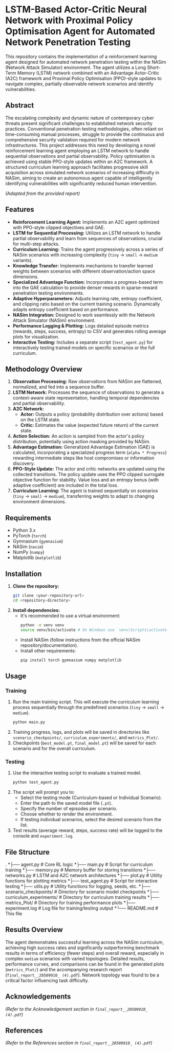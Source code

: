 # LSTM-Based Actor-Critic Neural Network with Proximal Policy Optimisation Agent for Automated Network Penetration Testing

This repository contains the implementation of a reinforcement learning agent designed for automated network penetration testing within the NASim (Network Attack Simulator) environment. The agent utilizes a Long Short-Term Memory (LSTM) network combined with an Advantage Actor-Critic (A2C) framework and Proximal Policy Optimisation (PPO)-style updates to navigate complex, partially observable network scenarios and identify vulnerabilities.

## Abstract

The escalating complexity and dynamic nature of contemporary cyber threats present significant challenges to established network security practices. Conventional penetration testing methodologies, often reliant on time-consuming manual processes, struggle to provide the continuous and comprehensive security validation required for modern network infrastructures. This project addresses this need by developing a novel reinforcement learning agent employing an LSTM network to handle sequential observations and partial observability. Policy optimisation is achieved using stable PPO-style updates within an A2C framework. A structured curriculum learning approach facilitates progressive skill acquisition across simulated network scenarios of increasing difficulty in NASim, aiming to create an autonomous agent capable of intelligently identifying vulnerabilities with significantly reduced human intervention.

*(Adapted from the provided report)*

## Features

* **Reinforcement Learning Agent:** Implements an A2C agent optimized with PPO-style clipped objectives and GAE.
* **LSTM for Sequential Processing:** Utilizes an LSTM network to handle partial observability and learn from sequences of observations, crucial for multi-step attacks.
* **Curriculum Learning:** Trains the agent progressively across a series of NASim scenarios with increasing complexity (`tiny` -> `small` -> `medium` variants).
* **Knowledge Transfer:** Implements mechanisms to transfer learned weights between scenarios with different observation/action space dimensions.
* **Specialized Advantage Function:** Incorporates a progress-based term into the GAE calculation to provide denser rewards in sparse-reward penetration testing environments.
* **Adaptive Hyperparameters:** Adjusts learning rate, entropy coefficient, and clipping ratio based on the current training scenario. Dynamically adapts entropy coefficient based on performance.
* **NASim Integration:** Designed to work seamlessly with the Network Attack Simulator (NASim) environment.
* **Performance Logging & Plotting:** Logs detailed episode metrics (rewards, steps, success, entropy) to CSV and generates rolling average plots for visualization.
* **Interactive Testing:** Includes a separate script (`test_agent.py`) for interactively testing trained models on specific scenarios or the full curriculum.

## Methodology Overview

1.  **Observation Processing:** Raw observations from NASim are flattened, normalized, and fed into a sequence buffer.
2.  **LSTM Network:** Processes the sequence of observations to generate a context-aware state representation, handling temporal dependencies and partial observability.
3.  **A2C Network:**
    * **Actor:** Outputs a policy (probability distribution over actions) based on the LSTM state.
    * **Critic:** Estimates the value (expected future return) of the current state.
4.  **Action Selection:** An action is sampled from the actor's policy distribution, potentially using action masking provided by NASim.
5.  **Advantage Estimation:** Generalized Advantage Estimation (GAE) is calculated, incorporating a specialized progress term (`alpha * Progress`) rewarding intermediate steps like host compromises or information discovery.
6.  **PPO-Style Update:** The actor and critic networks are updated using the collected transitions. The policy update uses the PPO clipped surrogate objective function for stability. Value loss and an entropy bonus (with adaptive coefficient) are included in the total loss.
7.  **Curriculum Learning:** The agent is trained sequentially on scenarios (`tiny` -> `small` -> `medium`), transferring weights to adapt to changing environment dimensions.

## Requirements

* Python 3.x
* PyTorch (`torch`)
* Gymnasium (`gymnasium`)
* NASim (`nasim`)
* NumPy (`numpy`)
* Matplotlib (`matplotlib`)

## Installation

1.  **Clone the repository:**
    ```bash
    git clone <your-repository-url>
    cd <repository-directory>
    ```
2.  **Install dependencies:**
    * It's recommended to use a virtual environment:
        ```bash
        python -m venv venv
        source venv/bin/activate # On Windows use `venv\Scripts\activate`
        ```
    * Install NASim (follow instructions from the official NASim repository/documentation).
    * Install other requirements:
        ```bash
        pip install torch gymnasium numpy matplotlib
        ```

## Usage

### Training

1.  Run the main training script. This will execute the curriculum learning process sequentially through the predefined scenarios (`tiny` -> `small` -> `medium`).
    ```bash
    python main.py
    ```
2.  Training progress, logs, and plots will be saved in directories like `scenario_checkpoints/`, `curriculum_experiments/`, and `metrics_Plot/`.
3.  Checkpoints (`best_model.pt`, `final_model.pt`) will be saved for each scenario and for the overall curriculum.

### Testing

1.  Use the interactive testing script to evaluate a trained model.
    ```bash
    python test_agent.py
    ```
2.  The script will prompt you to:
    * Select the testing mode (Curriculum-based or Individual Scenario).
    * Enter the path to the saved model file (`.pt`).
    * Specify the number of episodes per scenario.
    * Choose whether to render the environment.
    * If testing individual scenarios, select the desired scenario from the list.
3.  Test results (average reward, steps, success rate) will be logged to the console and `experiment.log`.

## File Structure
.
*├── agent.py              # Core RL logic
*├── main.py               # Script for curriculum training
*├── memory.py             # Memory buffer for storing transitions
*├── networks.py           # LSTM and A2C network architectures
*├── plot.py               # Utility functions for plotting metrics
*├── test_agent.py         # Script for interactive testing
*├── utils.py              # Utility functions for logging, seeds, etc.
*├── scenario_checkpoints/ # Directory for scenario model checkpoints
*├── curriculum_experiments/ # Directory for curriculum training results
*├── metrics_Plot/         # Directory for training performance plots
*├── experiment.log        # Log file for training/testing output
*└── README.md             # This file

## Results Overview

The agent demonstrates successful learning across the NASim curriculum, achieving high success rates and significantly outperforming benchmark results in terms of efficiency (fewer steps) and overall reward, especially in complex `medium` scenarios with varied topologies. Detailed results, performance curves, and comparisons can be found in the generated plots (`metrics_Plot/`) and the accompanying research report (`final_report__20509910_ (4).pdf`). Network topology was found to be a critical factor influencing task difficulty.

## Acknowledgements

*(Refer to the Acknowledgement section in `final_report__20509910_ (4).pdf`)*

## References

*(Refer to the References section in `final_report__20509910_ (4).pdf`)*
